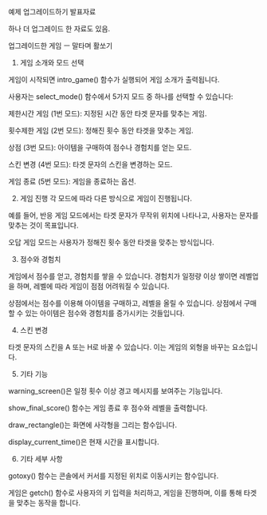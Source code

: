 예제 업그레이드하기 발표자료

하나 더 업그레이드 한 자료도 있음.

업그레이드한 게임 ㅡ 말타며 활쏘기

1. 게임 소개와 모드 선택
   
게임이 시작되면 intro_game() 함수가 실행되어 게임 소개가 출력됩니다.

사용자는 select_mode() 함수에서 5가지 모드 중 하나를 선택할 수 있습니다:

제한시간 게임 (1번 모드): 지정된 시간 동안 타겟 문자를 맞추는 게임.

횟수제한 게임 (2번 모드): 정해진 횟수 동안 타겟을 맞추는 게임.

상점 (3번 모드): 아이템을 구매하여 점수나 경험치를 얻는 모드.

스킨 변경 (4번 모드): 타겟 문자의 스킨을 변경하는 모드.

게임 종료 (5번 모드): 게임을 종료하는 옵션.

2. 게임 진행 
각 모드에 따라 다른 방식으로 게임이 진행됩니다.

예를 들어, 반응 게임 모드에서는 타겟 문자가 무작위 위치에 나타나고, 사용자는 문자를 맞추는 것이 목표입니다.

오답 게임 모드는 사용자가 정해진 횟수 동안 타겟을 맞추는 방식입니다.

3. 점수와 경험치

게임에서 점수를 얻고, 경험치를 쌓을 수 있습니다. 경험치가 일정량 이상 쌓이면 레벨업을 하며, 레벨에 따라 게임이 점점 어려워질 수 있습니다.

상점에서는 점수를 이용해 아이템을 구매하고, 레벨을 올릴 수 있습니다. 상점에서 구매할 수 있는 아이템은 점수와 경험치를 증가시키는 것들입니다.

4. 스킨 변경

 타겟 문자의 스킨을 A 또는 H로 바꿀 수 있습니다. 이는 게임의 외형을 바꾸는 요소입니다.

5. 기타 기능

warning_screen()은 일정 횟수 이상 경고 메시지를 보여주는 기능입니다.

show_final_score() 함수는 게임 종료 후 점수와 레벨을 출력합니다.

draw_rectangle()는 화면에 사각형을 그리는 함수입니다.

display_current_time()은 현재 시간을 표시합니다.

6. 기타 세부 사항
   
gotoxy() 함수는 콘솔에서 커서를 지정된 위치로 이동시키는 함수입니다.

게임은 getch() 함수로 사용자의 키 입력을 처리하고, 게임을 진행하며, 이를 통해 타겟을 맞추는 동작을 합니다.
